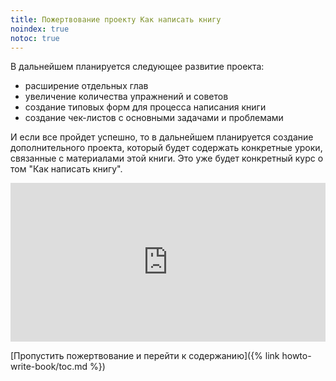 ```yaml
---
title: Пожертвование проекту Как написать книгу
noindex: true
notoc: true
---
```


В дальнейшем планируется следующее развитие проекта:
- расширение отдельных глав
- увеличение количества упражнений и советов
- создание типовых форм для процесса написания книги
- создание чек-листов с основными задачами и проблемами

И если все пройдет успешно, то в дальнейшем планируется создание
дополнительного проекта, который будет содержать конкретные уроки,
связанные с материалами этой книги.  Это уже будет конкретный курс о
том "Как написать книгу".

<iframe src="https://yoomoney.ru/quickpay/shop-widget?writer=seller&targets=%D0%94%D0%BE%D0%B1%D1%80%D0%BE%D0%B2%D0%BE%D0%BB%D1%8C%D0%BD%D0%BE%D0%B5%20%D0%BF%D0%BE%D0%B6%D0%B5%D1%80%D1%82%D0%B2%D0%BE%D0%B2%D0%B0%D0%BD%D0%B8%D0%B5%20%D0%B4%D0%BB%D1%8F%20%D0%BF%D1%80%D0%BE%D0%B5%D0%BA%D1%82%D0%B0%20%22%D0%9A%D0%B0%D0%BA%20%D0%BD%D0%B0%D0%BF%D0%B8%D1%81%D0%B0%D1%82%D1%8C%20%D0%BA%D0%BD%D0%B8%D0%B3%D1%83%22&targets-hint=&default-sum=100&button-text=14&payment-type-choice=on&mobile-payment-type-choice=on&hint=&successURL=https%3A%2F%2Fkonstantin-morenko.ru%2Fhowto-write-book%2Ftoc.html&quickpay=shop&account=41001822498476" width="100%" height="254" frameborder="0" allowtransparency="true" scrolling="no"></iframe>

[Пропустить пожертвование и перейти к содержанию]({% link howto-write-book/toc.md %})
